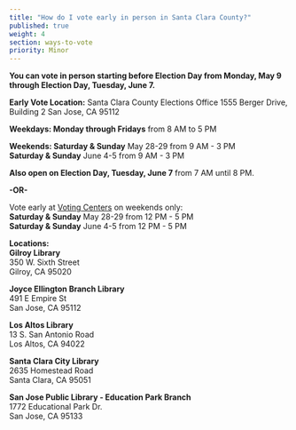 ```yaml
---
title: "How do I vote early in person in Santa Clara County?"
published: true
weight: 4
section: ways-to-vote
priority: Minor
---
```


**You can vote in person starting before Election Day from Monday, May 9 through Election Day, Tuesday, June 7.**  

**Early Vote Location:** Santa Clara County Elections Office 1555 Berger Drive, Building 2  San Jose, CA 95112  

**Weekdays: Monday through Fridays** from 8 AM to 5 PM  

**Weekends: Saturday & Sunday** May 28-29 from 9 AM - 3 PM  
            **Saturday & Sunday** June 4-5 from 9 AM - 3 PM  

**Also open on Election Day, Tuesday, June 7** from 7 AM until 8 PM.  

**-OR-**  

Vote early at [Voting Centers](https://www.sccgov.org/sites/rov/VBM/Pages/VoteEarly.aspx) on weekends only:  
  **Saturday & Sunday** May 28-29 from 12 PM - 5 PM  
  **Saturday & Sunday** June 4-5 from 12 PM - 5 PM  

**Locations:**  
  **Gilroy Library**  
  350 W. Sixth Street  
  Gilroy, CA 95020​  
  
  **Joyce Ellington Branch Library**  
  491 E Empire St  
  San Jose, CA 95112  

  **Los Altos Library**  
  13 S. San Antonio Road  
  Los Altos, CA 94022  

  **Santa Clara City Library**  
  2635 Homestead Road  
  Santa Clara, CA 95051  

  **San Jose Public Library - Education Park Branch**  
  1772 Educational Park Dr.  
  San Jose, CA 95133  

